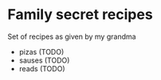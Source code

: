 # Family secret recipes

Set of recipes as given by my grandma

* pizas (TODO)
* sauses (TODO)
* reads (TODO)

